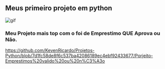 ##  Meus primeiro projeto em python
<img aling="rinht" alt="gif" windht="200" src="https://dellentconsulting.com/wp-content/uploads/2020/02/sd.jpg">

### Meu Projeto mais top com o <Elif> foi de Emprestimo QUE Aprova ou Não. 
https://github.com/KevenRicardo/Projetos-Python/blob/7d1fc58de8f6c537ba42086189ec4ebf92433677/Porjeito-Emprestimos%20valido%20ou%20n%C3%A3o
